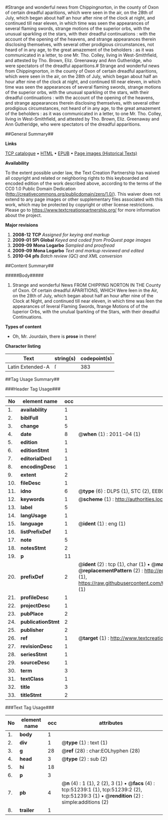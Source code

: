 #Strange and wonderful news from Chippingnorton, in the county of Oxon of certain dreadful aparitions, which were seen in the air, on the 28th of July, which began about half an hour after nine of the clock at night, and continued till near eleven, in which time was seen the appearances of several flaming swords, strange motions of the superior orbs, with the unusual sparkling ot the stars, with their dreadful continuations : with the account of the opening of the heavens, and strange appearances therein disclosing themselves, with several other prodigious circumstances, not heard of in any age, to the great amazement of the beholders : as it was communicated in a letter, to one Mr. Tho. Colley, living in West-Smithfield, and attested by Tho. Brown, Eliz. Greenaway and Ann Gutheridge, who were spectators of the dreadful apparitions.#
Strange and wonderful news from Chippingnorton, in the county of Oxon of certain dreadful aparitions, which were seen in the air, on the 28th of July, which began about half an hour after nine of the clock at night, and continued till near eleven, in which time was seen the appearances of several flaming swords, strange motions of the superior orbs, with the unusual sparkling ot the stars, with their dreadful continuations : with the account of the opening of the heavens, and strange appearances therein disclosing themselves, with several other prodigious circumstances, not heard of in any age, to the great amazement of the beholders : as it was communicated in a letter, to one Mr. Tho. Colley, living in West-Smithfield, and attested by Tho. Brown, Eliz. Greenaway and Ann Gutheridge, who were spectators of the dreadful apparitions.

##General Summary##

**Links**

[TCP catalogue](http://www.ota.ox.ac.uk/tcp/)  • 
[HTML](http://tei.it.ox.ac.uk/tcp/Texts-HTML/free/A61/A61758.html)  • 
[EPUB](http://tei.it.ox.ac.uk/tcp/Texts-EPUB/free/A61/A61758.epub) • 
[Page images (Historical Texts)](https://historicaltexts.jisc.ac.uk/eebo-11939558e)

**Availability**

To the extent possible under law, the Text Creation Partnership has waived all copyright and related or neighboring rights to this keyboarded and encoded edition of the work described above, according to the terms of the CC0 1.0 Public Domain Dedication (http://creativecommons.org/publicdomain/zero/1.0/). This waiver does not extend to any page images or other supplementary files associated with this work, which may be protected by copyright or other license restrictions. Please go to https://www.textcreationpartnership.org/ for more information about the project.

**Major revisions**

1. __2008-12__ __TCP__ *Assigned for keying and markup*
1. __2009-01__ __SPi Global__ *Keyed and coded from ProQuest page images*
1. __2009-09__ __Mona Logarbo__ *Sampled and proofread*
1. __2009-09__ __Mona Logarbo__ *Text and markup reviewed and edited*
1. __2010-04__ __pfs__ *Batch review (QC) and XML conversion*

##Content Summary##

#####Body#####

1. Strange and wonderful News FROM CHIPPING NORTON IN THE County of Oxon. Of certain dreadful APARITIONS, WHICH Were ſeen in the Air, on the 28th of July, which began about half an hour after nine of the Clock at Night, and continued till near eleven, in which time was ſeen the appearances of ſeveral Flaming Swords, ſtrange Motions of of the ſuperior Orbs, with the unuſual ſparkling of the Stars, with their dreadful Continuations.

**Types of content**

  * Oh, Mr. Jourdain, there is **prose** in there!

**Character listing**


|Text|string(s)|codepoint(s)|
|---|---|---|
|Latin Extended-A|ſ|383|

##Tag Usage Summary##

###Header Tag Usage###

|No|element name|occ|attributes|
|---|---|---|---|
|1.|__availability__|1||
|2.|__biblFull__|1||
|3.|__change__|5||
|4.|__date__|8| @__when__ (1) : 2011-04 (1)|
|5.|__edition__|1||
|6.|__editionStmt__|1||
|7.|__editorialDecl__|1||
|8.|__encodingDesc__|1||
|9.|__extent__|2||
|10.|__fileDesc__|1||
|11.|__idno__|6| @__type__ (6) : DLPS (1), STC (2), EEBO-CITATION (1), OCLC (1), VID (1)|
|12.|__keywords__|1| @__scheme__ (1) : http://authorities.loc.gov/ (1)|
|13.|__label__|5||
|14.|__langUsage__|1||
|15.|__language__|1| @__ident__ (1) : eng (1)|
|16.|__listPrefixDef__|1||
|17.|__note__|5||
|18.|__notesStmt__|2||
|19.|__p__|11||
|20.|__prefixDef__|2| @__ident__ (2) : tcp (1), char (1)  •  @__matchPattern__ (2) : ([0-9\-]+):([0-9IVX]+) (1), (.+) (1)  •  @__replacementPattern__ (2) : http://eebo.chadwyck.com/downloadtiff?vid=$1&page=$2 (1), https://raw.githubusercontent.com/textcreationpartnership/Texts/master/tcpchars.xml#$1 (1)|
|21.|__profileDesc__|1||
|22.|__projectDesc__|1||
|23.|__pubPlace__|2||
|24.|__publicationStmt__|2||
|25.|__publisher__|2||
|26.|__ref__|1| @__target__ (1) : http://www.textcreationpartnership.org/docs/. (1)|
|27.|__revisionDesc__|1||
|28.|__seriesStmt__|1||
|29.|__sourceDesc__|1||
|30.|__term__|3||
|31.|__textClass__|1||
|32.|__title__|3||
|33.|__titleStmt__|2||


###Text Tag Usage###

|No|element name|occ|attributes|
|---|---|---|---|
|1.|__body__|1||
|2.|__div__|1| @__type__ (1) : text (1)|
|3.|__g__|28| @__ref__ (28) : char:EOLhyphen (28)|
|4.|__head__|3| @__type__ (2) : sub (2)|
|5.|__hi__|18||
|6.|__p__|3||
|7.|__pb__|4| @__n__ (4) : 1 (1), 2 (2), 3 (1)  •  @__facs__ (4) : tcp:51239:1 (1), tcp:51239:2 (2), tcp:51239:3 (1)  •  @__rendition__ (2) : simple:additions (2)|
|8.|__trailer__|1||
